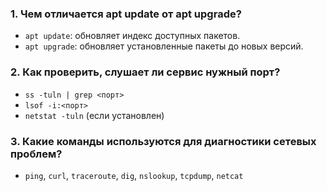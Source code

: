 ### 1. Чем отличается apt update от apt upgrade?
- `apt update`: обновляет индекс доступных пакетов.
- `apt upgrade`: обновляет установленные пакеты до новых версий.

### 2. Как проверить, слушает ли сервис нужный порт?
- `ss -tuln | grep <порт>`
- `lsof -i:<порт>`
- `netstat -tuln` (если установлен)

### 3. Какие команды используются для диагностики сетевых проблем?
- `ping`, `curl`, `traceroute`, `dig`, `nslookup`, `tcpdump`, `netcat`
